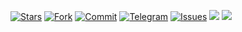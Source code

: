 [![Stars](https://img.shields.io/github/stars/Szeto7/Szeto7)](https://github.com/Szeto7/Szeto7/stargazers)
[![Fork](https://img.shields.io/github/forks/Szeto7/Szeto7)](https://github.com/Szeto7/Szeto7/network/members)
[![Commit](https://img.shields.io/github/commit-activity/m/Szeto7/Szeto7?label=Commits)](https://github.com/Szeto7/Szeto7/commits/master)
[![Telegram](https://img.shields.io/badge/Telegram-Channel-33A8E3)](https://t.me/ddgksf2021)
[![Issues](https://img.shields.io/github/issues/Szeto7/Szeto7)](https://github.com/Szeto7/Szeto7/issues)
[![](https://img.shields.io/github/last-commit/Szeto7/Szeto7)](https://github.com/Szeto7)
[![](https://img.shields.io/github/followers/Szeto7?label=follow&style=social)](https://github.com/Szeto7)

